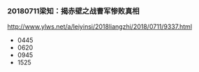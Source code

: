 ### 20180711梁知：揭赤壁之战曹军惨败真相
http://www.ylws.net/a/leiyinsi/2018liangzhi/2018/0711/9337.html
- 0445
- 0620
- 0945
- 1525